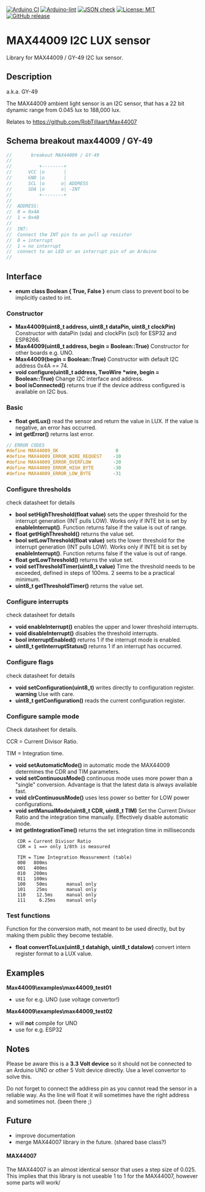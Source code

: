 
[![Arduino CI](https://github.com/RobTillaart/MAX44009/workflows/Arduino%20CI/badge.svg)](https://github.com/marketplace/actions/arduino_ci)
[![Arduino-lint](https://github.com/RobTillaart/Max44009/actions/workflows/arduino-lint.yml/badge.svg)](https://github.com/RobTillaart/Max44009/actions/workflows/arduino-lint.yml)
[![JSON check](https://github.com/RobTillaart/Max44009/actions/workflows/jsoncheck.yml/badge.svg)](https://github.com/RobTillaart/Max44009/actions/workflows/jsoncheck.yml)
[![License: MIT](https://img.shields.io/badge/license-MIT-green.svg)](https://github.com/RobTillaart/MAX44009/blob/master/LICENSE)
[![GitHub release](https://img.shields.io/github/release/RobTillaart/MAX44009.svg?maxAge=3600)](https://github.com/RobTillaart/MAX44009/releases)


# MAX44009 I2C LUX sensor

Library for MAX44009 / GY-49 I2C lux sensor.


## Description

a.k.a. GY-49

The MAX44009 ambient light sensor is an I2C sensor, that has a 22 bit 
dynamic range from 0.045 lux to 188,000 lux.

Relates to https://github.com/RobTillaart/Max44007 


## Schema breakout max44009 / GY-49


```cpp
//       breakout MAX44009 / GY-49
//
//          +--------+
//      VCC |o       |
//      GND |o       |
//      SCL |o      o| ADDRESS
//      SDA |o      o| -INT
//          +--------+
//
//  ADDRESS:
//  0 = 0x4A
//  1 = 0x4B
//
//  INT:
//  Connect the INT pin to an pull up resistor
//  0 = interrupt
//  1 = no interrupt
//  connect to an LED or an interrupt pin of an Arduino
//
```


## Interface

- **enum class Boolean { True, False }** enum class to prevent bool to be implicitly casted to int.


### Constructor 
  
- **Max44009(uint8_t address, uint8_t dataPin, uint8_t clockPin)** Constructor with dataPin (sda) and clockPin (scl) for ESP32 and ESP8266.
- **Max44009(uint8_t address, begin = Boolean::True)** Constructor for other boards e.g. UNO.
- **Max44009(begin = Boolean::True)** Constructor with default I2C address 0x4A == 74.
- **void configure(uint8_t address, TwoWire \*wire, begin = Boolean::True)** Change I2C interface and address.
- **bool isConnected()** returns true if the device address configured is available on I2C bus.


### Basic 

- **float getLux()** read the sensor and return the value in LUX. If the value is negative, an error has occurred. 
- **int getError()** returns last error.

```cpp
// ERROR CODES
#define MAX44009_OK                     0
#define MAX44009_ERROR_WIRE_REQUEST    -10
#define MAX44009_ERROR_OVERFLOW        -20
#define MAX44009_ERROR_HIGH_BYTE       -30
#define MAX44009_ERROR_LOW_BYTE        -31
```


### Configure thresholds

check datasheet for details

- **bool setHighThreshold(float value)** sets the upper threshold for the interrupt 
generation (INT pulls LOW). Works only if INTE bit is set by **enableInterrupt()**. 
Function returns false if the value is out of range.
- **float getHighThreshold()** returns the value set.
- **bool setLowThreshold(float value)** sets the lower threshold for the interrupt 
generation (INT pulls LOW). Works only if INTE bit is set by **enableInterrupt()**. 
Function returns false if the value is out of range.
- **float getLowThreshold()** returns the value set.
- **void setThresholdTimer(uint8_t value)** Time the threshold needs to be exceeded, 
defined in steps of 100ms. 2 seems to be a practical minimum.
- **uint8_t getThresholdTimer()** returns the value set.


### Configure interrupts

check datasheet for details

- **void enableInterrupt()** enables the upper and lower threshold interrupts.
- **void disableInterrupt()** disables the threshold interrupts.
- **bool interruptEnabled()** returns 1 if the interrupt mode is enabled.
- **uint8_t getInterruptStatus()** returns 1 if an interrupt has occurred.


### Configure flags

check datasheet for details

- **void setConfiguration(uint8_t)** writes directly to configuration register. 
**warning** Use with care.
- **uint8_t getConfiguration()** reads the current configuration register.


### Configure sample mode

Check datasheet for details.

CCR = Current Divisor Ratio.

TIM = Integration time.

- **void setAutomaticMode()** in automatic mode the MAX44009 determines the CDR and TIM 
parameters.
- **void setContinuousMode()** continuous mode uses more power than a "single" conversion. 
Advantage is that the latest data is always available fast.
- **void clrContinuousMode()** uses less power so better for LOW power configurations. 
- **void setManualMode(uint8_t CDR, uint8_t TIM)** Set the Current Divisor Ratio and the 
integration time manually. Effectively disable automatic mode.
- **int getIntegrationTime()** returns the set integration time in milliseconds

```
    CDR = Current Divisor Ratio
    CDR = 1 ==> only 1/8th is measured

    TIM = Time Integration Measurement (table)
    000   800ms
    001   400ms
    010   200ms
    011   100ms
    100    50ms       manual only
    101    25ms       manual only
    110    12.5ms     manual only
    111     6.25ms    manual only
```


### Test functions

Function for the conversion math, not meant to be used directly, 
but by making them public they become testable.

- **float convertToLux(uint8_t datahigh, uint8_t datalow)** convert intern register 
format to a LUX value. 


## Examples

**Max44009\examples\max44009_test01**
- use for e.g. UNO (use voltage convertor!)

**Max44009\examples\max44009_test02**
- will **not** compile for UNO
- use for e.g. ESP32


## Notes

Please be aware this is a **3.3 Volt device** so it should not be connected
to an Arduino UNO or other 5 Volt device directly. 
Use a level convertor to solve this.

Do not forget to connect the address pin as you cannot read the sensor
in a reliable way. As the line will float it will sometimes have the
right address and sometimes not. (been there ;)


## Future

- improve documentation
- merge MAX44007 library in the future. (shared base class?)


#### MAX44007

The MAX44007 is an almost identical sensor that uses a step size of 0.025.
This implies that this library is not useable 1 to 1 for the MAX44007, however some parts will work/

